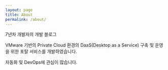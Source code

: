 ```yaml
---
layout: page
title: About
permalink: /about/
---
```


7년차 개발자의 개발 블로그

VMware 기반의 Private Cloud 환경의 DaaS(Desktop as a Service) 구축 및 운영을 위한 포탈 서비스를 개발하였습니다.

자동화 및 DevOps에 관심이 많습니다.